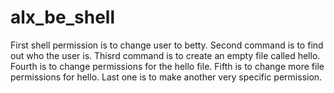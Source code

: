 # alx_be_shell
First shell permission is to change user to betty.
Second command is to find out who the user is.
Thisrd command is to create an empty file called hello.
Fourth is to change permissions for the hello file.
Fifth is to change more file permissions for hello.
Last one is to make another very specific permission.

